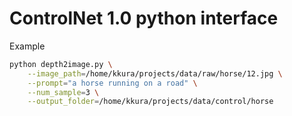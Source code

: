 # ControlNet 1.0 python interface

Example

```bash
python depth2image.py \
    --image_path=/home/kkura/projects/data/raw/horse/12.jpg \
    --prompt="a horse running on a road" \
    --num_sample=3 \
    --output_folder=/home/kkura/projects/data/control/horse
```